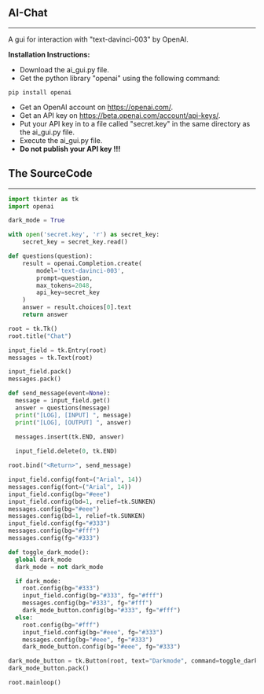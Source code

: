 **AI-Chat**
---

---

A gui for interaction with "text-davinci-003" by OpenAI.

**Installation Instructions:**
* Download the ai_gui.py file.
* Get the python library "openai" using the following command:
```
pip install openai
```
* Get an OpenAI account on https://openai.com/.
* Get an API key on https://beta.openai.com/account/api-keys/.
* Put your API key in to a file called "secret.key" in the same directory as the ai_gui.py file.
* Execute the ai_gui.py file.
* **Do not publish your API key !!!**

**The SourceCode**
---

---

```python
import tkinter as tk
import openai

dark_mode = True

with open('secret.key', 'r') as secret_key:
    secret_key = secret_key.read()

def questions(question):
    result = openai.Completion.create(
        model='text-davinci-003',
        prompt=question,
        max_tokens=2048,
        api_key=secret_key
    )
    answer = result.choices[0].text
    return answer

root = tk.Tk()
root.title("Chat")

input_field = tk.Entry(root)
messages = tk.Text(root)

input_field.pack()
messages.pack()

def send_message(event=None):
  message = input_field.get()
  answer = questions(message)
  print("[LOG], [INPUT] ", message)
  print("[LOG], [OUTPUT] ", answer)

  messages.insert(tk.END, answer)
  
  input_field.delete(0, tk.END)

root.bind("<Return>", send_message)

input_field.config(font=("Arial", 14))
messages.config(font=("Arial", 14))
input_field.config(bg="#eee")
input_field.config(bd=1, relief=tk.SUNKEN)
messages.config(bg="#eee")
messages.config(bd=1, relief=tk.SUNKEN)
input_field.config(fg="#333")
messages.config(bg="#fff")
messages.config(fg="#333")

def toggle_dark_mode():
  global dark_mode
  dark_mode = not dark_mode

  if dark_mode:
    root.config(bg="#333")
    input_field.config(bg="#333", fg="#fff")
    messages.config(bg="#333", fg="#fff")
    dark_mode_button.config(bg="#333", fg="#fff")
  else:
    root.config(bg="#fff")
    input_field.config(bg="#eee", fg="#333")
    messages.config(bg="#eee", fg="#333")
    dark_mode_button.config(bg="#eee", fg="#333")

dark_mode_button = tk.Button(root, text="Darkmode", command=toggle_dark_mode)
dark_mode_button.pack()

root.mainloop()
```
